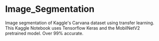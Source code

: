# Image_Segmentation
Image segmentation of Kaggle's Carvana dataset using transfer learning.
This Kaggle Notebook uses Tensorflow Keras and the MobilNetV2 pretrained model.
Over 99% accurate.
